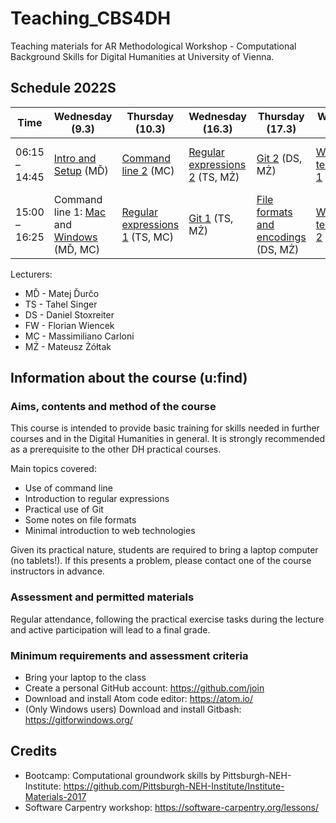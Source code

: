 # Teaching_CBS4DH
Teaching materials for AR Methodological Workshop - Computational Background Skills for Digital Humanities at University of Vienna.

## Schedule 2022S
Time | Wednesday (9.3) | Thursday (10.3) | Wednesday (16.3) | Thursday (17.3) | Wednesday (23.3) | Thursday (24.3)
---- | ---- | ---- | ---- | ---- | ---- | ---- |
06:15 – 14:45 |  [Intro and Setup](lectures/intro_and_setup.md) (MĎ) | [Command line 2](lectures/command_2.md) (MC) | [Regular expressions 2](lectures/regex_2.md) (TS, MŻ) | [Git 2](lectures/git_2.md) (DS, MŻ) | [Web technologies 1](lectures/web.md) (FW, DS) | Questions & Answers (MĎ, FW)
15:00 – 16:25 |  Command line 1: [Mac](lectures/command_1_mac.md) and [Windows](lectures/command_1_windows.md) (MĎ, MC) | [Regular expressions 1](lectures/regex_1.md) (TS, MC) | [Git 1](lectures/git_1.md) (TS, MŻ) | [File formats and encodings](lectures/files.md) (DS, MŻ) | [Web technologies 2](lectures/web.md) (FW) | [More DH](lectures/final_more.md) (MĎ)

Lecturers:

* MĎ - Matej Ďurčo
* TS - Tahel Singer
* DS - Daniel Stoxreiter
* FW - Florian Wiencek
* MC - Massimiliano Carloni
* MŻ - Mateusz Żółtak

## Information about the course (u:find)

### Aims, contents and method of the course
This course is intended to provide basic training for skills needed in further courses and in the Digital Humanities in general. It is strongly recommended as a prerequisite to the other DH practical courses.

Main topics covered:

- Use of command line
- Introduction to regular expressions
- Practical use of Git
- Some notes on file formats
- Minimal introduction to web technologies

Given its practical nature, students are required to bring a laptop computer (no tablets!). If this presents a problem, please contact one of the course instructors in advance.

### Assessment and permitted materials

Regular attendance, following the practical exercise tasks during the lecture and active participation will lead to a final grade.

### Minimum requirements and assessment criteria 

- Bring your laptop to the class
- Create a personal GitHub account: https://github.com/join
- Download and install Atom code editor: https://atom.io/
- (Only Windows users) Download and install Gitbash: https://gitforwindows.org/

## Credits
- Bootcamp: Computational groundwork skills by Pittsburgh-NEH-Institute: https://github.com/Pittsburgh-NEH-Institute/Institute-Materials-2017
- Software Carpentry workshop: https://software-carpentry.org/lessons/

